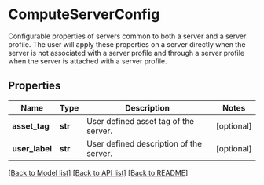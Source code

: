 # ComputeServerConfig

Configurable properties of servers common to both a server and a server profile. The user will apply these properties on a server directly when the server is not associated with a server profile and through a server profile when the server is attached with a server profile. 
## Properties
Name | Type | Description | Notes
------------ | ------------- | ------------- | -------------
**asset_tag** | **str** | User defined asset tag of the server.   | [optional] 
**user_label** | **str** | User defined description of the server.    | [optional] 

[[Back to Model list]](../README.md#documentation-for-models) [[Back to API list]](../README.md#documentation-for-api-endpoints) [[Back to README]](../README.md)


